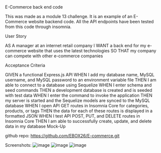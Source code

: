 E-Commerce back end code

This was made as a module 13 challenge. It is an example of an E-Commerce website backend code. All the API endpoints have been tested from this code through insomnia. 

User Story

AS A manager at an internet retail company
I WANT a back end for my e-commerce website that uses the latest technologies
SO THAT my company can compete with other e-commerce companies

Acceptance Criteria

GIVEN a functional Express.js API
WHEN I add my database name, MySQL username, and MySQL password to an environment variable file
THEN I am able to connect to a database using Sequelize
WHEN I enter schema and seed commands
THEN a development database is created and is seeded with test data
WHEN I enter the command to invoke the application
THEN my server is started and the Sequelize models are synced to the MySQL database
WHEN I open API GET routes in Insomnia Core for categories, products, or tags
THEN the data for each of these routes is displayed in a formatted JSON
WHEN I test API POST, PUT, and DELETE routes in Insomnia Core
THEN I am able to successfully create, update, and delete data in my database
Mock-Up

github repo:  https://github.com/EBOX26/E-commerce.git

Screenshots: 
![image](https://github.com/EBOX26/E-commerce/assets/139289311/f316cdec-a837-4ad5-91ee-1db901f571fa)
![image](https://github.com/EBOX26/E-commerce/assets/139289311/a06a5d16-d0dc-42d6-84cd-b5025d338ec7)
![image](https://github.com/EBOX26/E-commerce/assets/139289311/8476ef0e-0d74-43ec-858b-3154995346d5)


